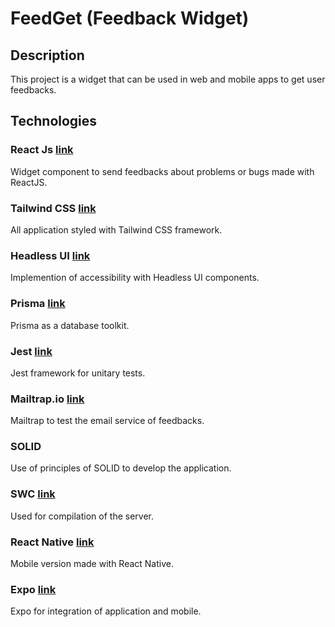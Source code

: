 # FeedGet (Feedback Widget)

## Description

This project is a widget that can be used in web and mobile apps to get user feedbacks.

## Technologies

### React Js [link](https://reactjs.org/)

Widget component to send feedbacks about problems or bugs made with ReactJS.

### Tailwind CSS [link](https://tailwindcss.com/)

All application styled with Tailwind CSS framework.

### Headless UI [link](https://headlessui.dev/)

Implemention of accessibility with Headless UI components.

### Prisma [link](https://www.prisma.io/)

Prisma as a database toolkit.

### Jest [link](https://jestjs.io/)

Jest framework for unitary tests.

### Mailtrap.io [link](https://mailtrap.io/)

Mailtrap to test the email service of feedbacks.

### SOLID

Use of principles of SOLID to develop the application.

### SWC [link](https://swc.rs/)

Used for compilation of the server.

### React Native [link](https://reactnative.dev/)

Mobile version made with React Native.

### Expo [link](https://expo.dev/)

Expo for integration of application and mobile.
